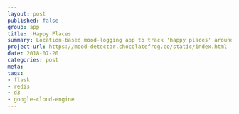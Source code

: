 ```yaml
---
layout: post
published: false
group: app
title:  Happy Places
summary: Location-based mood-logging app to track 'happy places' around your city. Built with Bootstrap, jQuery, Flask and Redis. Uses geospatial capabilities of Redis.
project-url: https://mood-detector.chocolatefrog.co/static/index.html
date: 2018-07-20
categories: post
meta: 
tags: 
- flask
- redis
- d3
- google-cloud-engine
---
```

